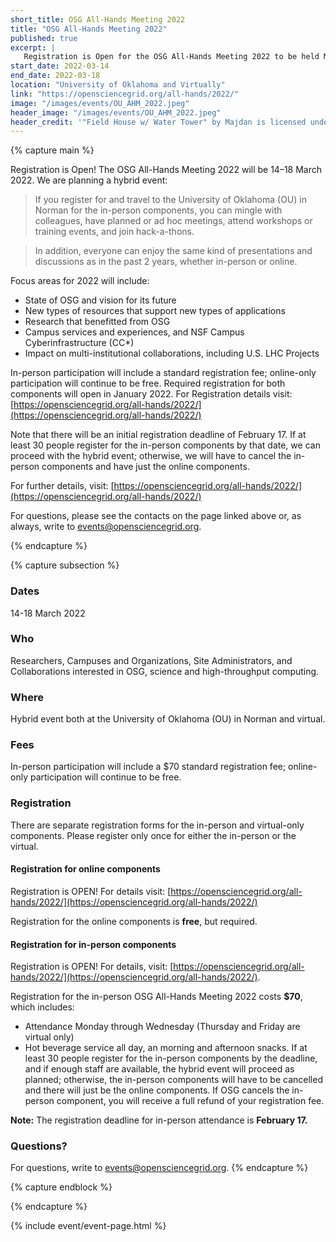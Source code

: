 ```yaml
---
short_title: OSG All-Hands Meeting 2022
title: "OSG All-Hands Meeting 2022"
published: true
excerpt: |
   Registration is Open for the OSG All-Hands Meeting 2022 to be held March 14-18 at the University of Oklahoma (OU) in Norman and virtually. We are planning a hybrid event. If you register for and travel to the University of Oklahoma (OU) in Norman for the in-person components, you can mingle with colleagues, have planned or ad hoc meetings, attend workshops or training events, and join hack-a-thons. In addition, everyone can enjoy the same kind of presentations and discussions as in the past 2 years, whether in-person or online.
start_date: 2022-03-14
end_date: 2022-03-18
location: "University of Oklahoma and Virtually"
link: "https://opensciencegrid.org/all-hands/2022/"
image: "/images/events/OU_AHM_2022.jpeg"
header_image: "/images/events/OU_AHM_2022.jpeg"
header_credit: '"Field House w/ Water Tower" by Majdan is licensed under CC BY-NC-SA 2.0. To view a copy of this license, visit https://creativecommons.org/licenses/by-nc-sa/2.0/?ref=openverse&atype=rich'
---
```


{% capture main %}

Registration is Open! The OSG All-Hands Meeting 2022 will be 14–18 March 2022. We are planning a hybrid event:

>If you register for and travel to the University of Oklahoma (OU) in Norman for the in-person components, you can mingle with colleagues, have planned or ad hoc meetings, attend workshops or training events, and join hack-a-thons.

>In addition, everyone can enjoy the same kind of presentations and discussions as in the past 2 years, whether in-person or online.

Focus areas for 2022 will include:
- State of OSG and vision for its future
- New types of resources that support new types of applications
- Research that benefitted from OSG
- Campus services and experiences, and NSF Campus Cyberinfrastructure (CC*)
- Impact on multi-institutional collaborations, including U.S. LHC Projects

In-person participation will include a standard registration fee; online-only participation will continue to be free. Required registration for both components will open in January 2022. For Registration details visit: [https://opensciencegrid.org/all-hands/2022/](https://opensciencegrid.org/all-hands/2022/)

Note that there will be an initial registration deadline of February 17. If at least 30 people register for the in-person components by that date, we can proceed with the hybrid event; otherwise, we will have to cancel the in-person components and have just the online components.

For further details, visit: [https://opensciencegrid.org/all-hands/2022/](https://opensciencegrid.org/all-hands/2022/)

For questions, please see the contacts on the page linked above or, as always, write to <events@opensciencegrid.org>.

{% endcapture %}

{% capture subsection %}
### Dates

14-18 March 2022


### Who

Researchers, Campuses and Organizations, Site Administrators, and Collaborations interested in OSG, science and high-throughput computing.


### Where

Hybrid event both at the University of Oklahoma (OU) in Norman and virtual.


### Fees

In-person participation will include a $70 standard registration fee; online-only participation will continue to be free.


### Registration

There are separate registration forms for the in-person and virtual-only components. Please register only once for either the in-person or the virtual. 

#### Registration for online components
Registration is OPEN! For details visit: [https://opensciencegrid.org/all-hands/2022/](https://opensciencegrid.org/all-hands/2022/)


Registration for the online components is **free**, but required.


#### Registration for in-person components
Registration is OPEN! For details, visit: [https://opensciencegrid.org/all-hands/2022/](https://opensciencegrid.org/all-hands/2022/).

Registration for the in-person OSG All-Hands Meeting 2022 costs **$70**, which includes:
- Attendance Monday through Wednesday (Thursday and Friday are virtual only)
- Hot beverage service all day, an morning and afternoon snacks. 
If at least 30 people register for the in-person components by the deadline, and if enough staff are available, the hybrid event will proceed as planned; otherwise, the in-person components will have to be cancelled and there will just be the online components. If OSG cancels the in-person component, you will receive a full refund of your registration fee. 

**Note:** The registration deadline for in-person attendance is **February 17.**

### Questions?

For questions, write to <events@opensciencegrid.org>.
{% endcapture %}

{% capture endblock %}



{% endcapture %}

{% include event/event-page.html %}
